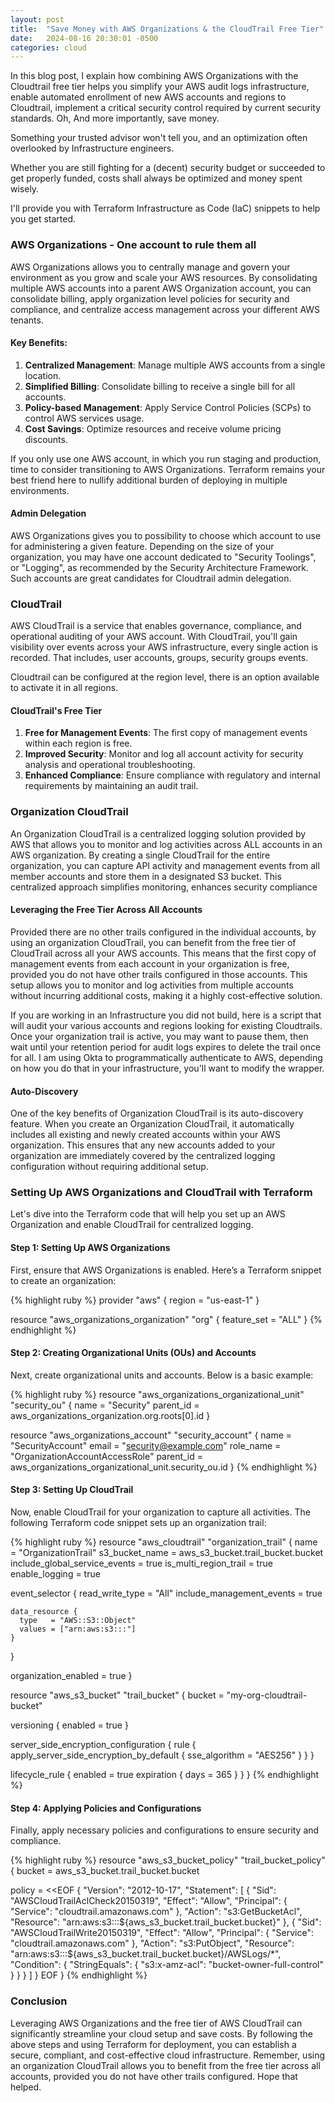 ```yaml
---
layout: post
title:  "Save Money with AWS Organizations & the CloudTrail Free Tier"
date:   2024-08-16 20:30:01 -0500
categories: cloud
---
```


In this blog post, I explain how combining AWS Organizations with the Cloudtrail free tier helps you simplify your AWS audit logs infrastructure, enable automated enrollment of new AWS accounts and regions to Cloudtrail, implement a critical security control required by current security standards. Oh, And more importantly, save money.

Something your trusted advisor won't tell you, and an optimization often overlooked by Infrastructure engineers. 

Whether you are still fighting for a (decent) security budget or succeeded to get properly funded, costs shall always be optimized and money spent wisely. 

I'll provide you with Terraform Infrastructure as Code (IaC) snippets to help you get started.

### AWS Organizations - One account to rule them all

AWS Organizations allows you to centrally manage and govern your environment as you grow and scale your AWS resources. By consolidating multiple AWS accounts into a parent AWS Organization account, you can consolidate billing, apply organization level policies for security and compliance, and centralize access management across your different AWS tenants.

#### Key Benefits:

1. **Centralized Management**: Manage multiple AWS accounts from a single location.
2. **Simplified Billing**: Consolidate billing to receive a single bill for all accounts.
3. **Policy-based Management**: Apply Service Control Policies (SCPs) to control AWS services usage.
4. **Cost Savings**: Optimize resources and receive volume pricing discounts.

If you only use one AWS account, in which you run staging and production, time to consider transitioning to AWS Organizations. Terraform remains your best friend here to nullify additional burden of deploying in multiple environments.

#### Admin Delegation

AWS Organizations gives you to possibility to choose which account to use for administering a given feature. Depending on the size of your organization, you may have one account dedicated to "Security Toolings", or "Logging", as recommended by the Security Architecture Framework. Such accounts are great candidates for Cloudtrail admin delegation.

### CloudTrail

AWS CloudTrail is a service that enables governance, compliance, and operational auditing of your AWS account. With CloudTrail, you'll gain visibility over events across your AWS infrastructure, every single action is recorded. That includes, user accounts, groups, security groups events.

Cloudtrail can be configured at the region level, there is an option available to activate it in all regions.

#### CloudTrail's Free Tier

1. **Free for Management Events**: The first copy of management events within each region is free.
2. **Improved Security**: Monitor and log all account activity for security analysis and operational troubleshooting.
3. **Enhanced Compliance**: Ensure compliance with regulatory and internal requirements by maintaining an audit trail.

### Organization CloudTrail

An Organization CloudTrail is a centralized logging solution provided by AWS that allows you to monitor and log activities across ALL accounts in an AWS organization. By creating a single CloudTrail for the entire organization, you can capture API activity and management events from all member accounts and store them in a designated S3 bucket. This centralized approach simplifies monitoring, enhances security compliance

#### Leveraging the Free Tier Across All Accounts

Provided there are no other trails configured in the individual accounts, by using an organization CloudTrail, you can benefit from the free tier of CloudTrail across all your AWS accounts. This means that the first copy of management events from each account in your organization is free, provided you do not have other trails configured in those accounts. This setup allows you to monitor and log activities from multiple accounts without incurring additional costs, making it a highly cost-effective solution.

If you are working in an Infrastructure you did not build, here is a script that will audit your various accounts and regions looking for existing Cloudtrails. Once your organization trail is active, you may want to pause them, then wait until your retention period for audit logs expires to delete the trail once for all. I am using Okta to programmatically authenticate to AWS, depending on how you do that in your infrastructure, you'll want to modify the wrapper.

#### Auto-Discovery

One of the key benefits of Organization CloudTrail is its auto-discovery feature. When you create an Organization CloudTrail, it automatically includes all existing and newly created accounts within your AWS organization. This ensures that any new accounts added to your organization are immediately covered by the centralized logging configuration without requiring additional setup. 

### Setting Up AWS Organizations and CloudTrail with Terraform

Let's dive into the Terraform code that will help you set up an AWS Organization and enable CloudTrail for centralized logging.

#### Step 1: Setting Up AWS Organizations

First, ensure that AWS Organizations is enabled. Here’s a Terraform snippet to create an organization:

{% highlight ruby %}
provider "aws" {
  region = "us-east-1"
}

resource "aws_organizations_organization" "org" {
  feature_set = "ALL"
}
{% endhighlight %}

#### Step 2: Creating Organizational Units (OUs) and Accounts
Next, create organizational units and accounts. Below is a basic example:

{% highlight ruby %}
resource "aws_organizations_organizational_unit" "security_ou" {
  name      = "Security"
  parent_id = aws_organizations_organization.org.roots[0].id
}

resource "aws_organizations_account" "security_account" {
  name      = "SecurityAccount"
  email     = "security@example.com"
  role_name = "OrganizationAccountAccessRole"
  parent_id = aws_organizations_organizational_unit.security_ou.id
}
{% endhighlight %}

#### Step 3: Setting Up CloudTrail
Now, enable CloudTrail for your organization to capture all activities. The following Terraform code snippet sets up an organization trail:

{% highlight ruby %}
resource "aws_cloudtrail" "organization_trail" {
  name                          = "OrganizationTrail"
  s3_bucket_name                = aws_s3_bucket.trail_bucket.bucket
  include_global_service_events = true
  is_multi_region_trail         = true
  enable_logging                = true

  event_selector {
    read_write_type           = "All"
    include_management_events = true

    data_resource {
      type   = "AWS::S3::Object"
      values = ["arn:aws:s3:::"]
    }
  }

  organization_enabled = true
}

resource "aws_s3_bucket" "trail_bucket" {
  bucket = "my-org-cloudtrail-bucket"

  versioning {
    enabled = true
  }

  server_side_encryption_configuration {
    rule {
      apply_server_side_encryption_by_default {
        sse_algorithm = "AES256"
      }
    }
  }

  lifecycle_rule {
    enabled = true
    expiration {
      days = 365
    }
  }
}
{% endhighlight %}

#### Step 4: Applying Policies and Configurations
Finally, apply necessary policies and configurations to ensure security and compliance.

{% highlight ruby %}
resource "aws_s3_bucket_policy" "trail_bucket_policy" {
  bucket = aws_s3_bucket.trail_bucket.bucket

  policy = <<EOF
{
  "Version": "2012-10-17",
  "Statement": [
    {
      "Sid": "AWSCloudTrailAclCheck20150319",
      "Effect": "Allow",
      "Principal": {
        "Service": "cloudtrail.amazonaws.com"
      },
      "Action": "s3:GetBucketAcl",
      "Resource": "arn:aws:s3:::${aws_s3_bucket.trail_bucket.bucket}"
    },
    {
      "Sid": "AWSCloudTrailWrite20150319",
      "Effect": "Allow",
      "Principal": {
        "Service": "cloudtrail.amazonaws.com"
      },
      "Action": "s3:PutObject",
      "Resource": "arn:aws:s3:::${aws_s3_bucket.trail_bucket.bucket}/AWSLogs/*",
      "Condition": {
        "StringEquals": {
          "s3:x-amz-acl": "bucket-owner-full-control"
        }
      }
    }
  ]
}
EOF
}
{% endhighlight %}

### Conclusion

Leveraging AWS Organizations and the free tier of AWS CloudTrail can significantly streamline your cloud setup and save costs. By following the above steps and using Terraform for deployment, you can establish a secure, compliant, and cost-effective cloud infrastructure. Remember, using an organization CloudTrail allows you to benefit from the free tier across all accounts, provided you do not have other trails configured. Hope that helped.